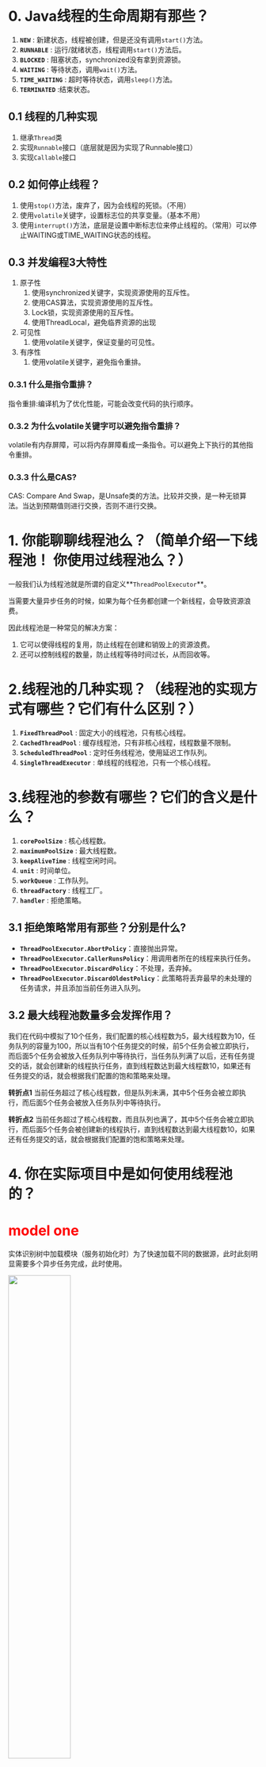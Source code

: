 # 0. Java线程的生命周期有那些？
1. **`NEW`** : 新建状态，线程被创建，但是还没有调用`start()`方法。
2. **`RUNNABLE`** : 运行/就绪状态，线程调用`start()`方法后。
3. **`BLOCKED`** : 阻塞状态，synchronized没有拿到资源锁。
4. **`WAITING`** : 等待状态，调用`wait()`方法。
5. **`TIME_WAITING`** : 超时等待状态，调用`sleep()`方法。
6. **`TERMINATED`** :结束状态。

## 0.1 线程的几种实现

1. 继承`Thread`类
2. 实现`Runnable`接口（底层就是因为实现了Runnable接口）
3. 实现`Callable`接口

## 0.2 如何停止线程？

1. 使用`stop()`方法，废弃了，因为会线程的死锁。（不用）
2. 使用`volatile`关键字，设置标志位的共享变量。（基本不用）
3. 使用`interrupt()`方法，底层是设置中断标志位来停止线程的。（常用）可以停止WAITING或TIME_WAITING状态的线程。

## 0.3 并发编程3大特性

1. 原子性
   1. 使用synchronized关键字，实现资源使用的互斥性。
   2. 使用CAS算法，实现资源使用的互斥性。
   3. Lock锁，实现资源使用的互斥性。
   4. 使用ThreadLocal，避免临界资源的出现
2. 可见性
   1. 使用volatile关键字，保证变量的可见性。
3. 有序性
   1. 使用volatile关键字，避免指令重排。

### 0.3.1 什么是指令重排？

指令重排:编译机为了优化性能，可能会改变代码的执行顺序。

### 0.3.2 为什么volatile关键字可以避免指令重排？

volatile有内存屏障，可以将内存屏障看成一条指令。可以避免上下执行的其他指令重排。

### 0.3.3 什么是CAS? 

CAS: Compare And Swap，是Unsafe类的方法。比较并交换，是一种无锁算法。当达到预期值则进行交换，否则不进行交换。

# 1. 你能聊聊线程池么？（简单介绍一下线程池！ 你使用过线程池么？）
一般我们认为线程池就是所谓的自定义**`ThreadPoolExecutor`**。

当需要大量异步任务的时候，如果为每个任务都创建一个新线程，会导致资源浪费。

因此线程池是一种常见的解决方案：
1. 它可以使得线程的复用，防止线程在创建和销毁上的资源浪费。
2. 还可以控制线程的数量，防止线程等待时间过长，从而回收等。

# 2.线程池的几种实现？（线程池的实现方式有哪些？它们有什么区别？）

1. **`FixedThreadPool`** : 固定大小的线程池，只有核心线程。
2. **`CachedThreadPool`** : 缓存线程池，只有非核心线程，线程数量不限制。
3. **`ScheduledThreadPool`** : 定时任务线程池，使用延迟工作队列。
4. **`SingleThreadExecutor`** : 单线程的线程池，只有一个核心线程。

# 3.线程池的参数有哪些？它们的含义是什么？

1. **`corePoolSize`** : 核心线程数。
2. **`maximumPoolSize`** : 最大线程数。
3. **`keepAliveTime`** : 线程空闲时间。
4. **`unit`** : 时间单位。
5. **`workQueue`** : 工作队列。
6. **`threadFactory`** : 线程工厂。
7. **`handler`** : 拒绝策略。

## 3.1 拒绝策略常用有那些？分别是什么?

- **`ThreadPoolExecutor.AbortPolicy`**：直接抛出异常。
- **`ThreadPoolExecutor.CallerRunsPolicy`**：用调用者所在的线程来执行任务。
- **`ThreadPoolExecutor.DiscardPolicy`**：不处理，丢弃掉。
- **`ThreadPoolExecutor.DiscardOldestPolicy`**：此策略将丢弃最早的未处理的任务请求，并且添加当前任务进入队列。

## 3.2 最大线程池数量多会发挥作用？
我们在代码中模拟了10个任务，我们配置的核心线程数为5，最大线程数为10，任务队列的容量为100，所以当有10个任务提交的时候，前5个任务会被立即执行，而后面5个任务会被放入任务队列中等待执行，当任务队列满了以后，还有任务提交的话，就会创建新的线程执行任务，直到线程数达到最大线程数10，如果还有任务提交的话，就会根据我们配置的饱和策略来处理。

**转折点1**
当前任务超过了核心线程数，但是队列未满，其中5个任务会被立即执行，而后面5个任务会被放入任务队列中等待执行。

**转折点2**
当前任务超过了核心线程数，而且队列也满了，其中5个任务会被立即执行，而后面5个任务会被创建新的线程执行，直到线程数达到最大线程数10，如果还有任务提交的话，就会根据我们配置的饱和策略来处理。

# 4. 你在实际项目中是如何使用线程池的？
<font color='red'><h1>model one</h1></font>
实体识别树中加载模块（服务初始化时）为了快速加载不同的数据源，此时此刻明显需要多个异步任务完成，此时使用。

<img src="img.png" width="50%" height="auto">

**此时数据源配置和线程池配置都配置在yml文件：**
1. 比如我配置了10个数据源（流处理），那么我会配置核心线程1，最大线程10，队列长度1。以达到最大加载速度。最后剩余一个核心线程用于正常的算法树增删。

<font color='red'><h1>model two</h1></font>
数据源提供者服务中，可能会出现多个异步查询任务，并且通过IO进行持久化Or返回给前端，此时使用IO密集型的线程池。

1. 由于检索数据源需要快速返回结果（批处理），所以不能使得队列无界，线程数量设置为核心CPU的2到4倍。

# 5. 线程池的最佳实践有哪些？你在使用线程池时有哪些注意事项？
**主要围绕这四点：**
1. 为线程池中的异步任务创建一个异常处理机制。
2. 监控线程池的运行状态。
3. 设置合适的队列长度和线程数。(CPU密集型还是IO密集型)
4. 线程安全问题

# 6. `Executor`框架三大组成部分(了解简答)
**1、任务(`Runnable` /`Callable`)**

执行任务需要实现的接口，**`Runnable` 接口** 或 **`Callable`接口**。

**2、任务的执行(`Executor`接口)**

执行任务的服务，**`Executor`接口**，**`ExecutorService`接口**，**`ScheduledExecutorService`接口**，**`AbstractExecutorService`抽象类**，**`ThreadPoolExecutor`线程池**，**`ScheduledThreadPoolExecutor`线程池**。

**3、异步计算的结果(`Future`接口)**

`Future`接口，`FutureTask`类都可以代表异步计算的结果。

![Executor 框架的使用示意图](../images/image1008611.png)


## 6.1 `Runnable` 和 `Callable` 的区别
`Runnable`接口和`Callable`接口都是用来定义任务的，但是`Runnable`接口不会返回结果，而`Callable`接口可以返回结果。

## 6.2 `execute()` 和 `submit()` 的区别
`execute()`方法用来提交不需要返回值的任务，所以无法判断任务是否被线程池执行成功与否；
`submit()`方法用来提交需要返回值的任务。线程池会返回一个`Future`类型的对象，通过这个`Future`对象可以判断任务是否执行成功，并且可以通过`Future`的`get()`方法来获取返回值，`get()`方法会阻塞当前线程直到任务完成，而使用`get(long timeout, TimeUnit unit)`方法则会阻塞当前线程一段时间后立即返回，这时候有可能任务没有执行完。
